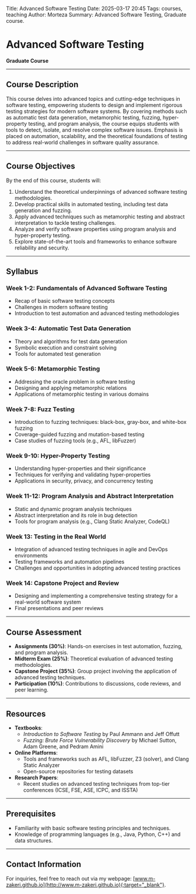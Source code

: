 Title: Advanced Software Testing
Date: 2025-03-17 20:45
Tags: courses, teaching
Author: Morteza
Summary: Advanced Software Testing, Graduate course.


# Advanced Software Testing
**Graduate Course**

---

## Course Description
This course delves into advanced topics and cutting-edge techniques in software testing, empowering students to design and implement rigorous testing strategies for modern software systems. By covering methods such as automatic test data generation, metamorphic testing, fuzzing, hyper-property testing, and program analysis, the course equips students with tools to detect, isolate, and resolve complex software issues. Emphasis is placed on automation, scalability, and the theoretical foundations of testing to address real-world challenges in software quality assurance.

---

## Course Objectives
By the end of this course, students will:
1. Understand the theoretical underpinnings of advanced software testing methodologies.
2. Develop practical skills in automated testing, including test data generation and fuzzing.
3. Apply advanced techniques such as metamorphic testing and abstract interpretation to tackle testing challenges.
4. Analyze and verify software properties using program analysis and hyper-property testing.
5. Explore state-of-the-art tools and frameworks to enhance software reliability and security.

---

## Syllabus

### Week 1-2: Fundamentals of Advanced Software Testing
- Recap of basic software testing concepts
- Challenges in modern software testing
- Introduction to test automation and advanced testing methodologies

### Week 3-4: Automatic Test Data Generation
- Theory and algorithms for test data generation
- Symbolic execution and constraint solving
- Tools for automated test generation

### Week 5-6: Metamorphic Testing
- Addressing the oracle problem in software testing
- Designing and applying metamorphic relations
- Applications of metamorphic testing in various domains

### Week 7-8: Fuzz Testing
- Introduction to fuzzing techniques: black-box, gray-box, and white-box fuzzing
- Coverage-guided fuzzing and mutation-based testing
- Case studies of fuzzing tools (e.g., AFL, libFuzzer)

### Week 9-10: Hyper-Property Testing
- Understanding hyper-properties and their significance
- Techniques for verifying and validating hyper-properties
- Applications in security, privacy, and concurrency testing

### Week 11-12: Program Analysis and Abstract Interpretation
- Static and dynamic program analysis techniques
- Abstract interpretation and its role in bug detection
- Tools for program analysis (e.g., Clang Static Analyzer, CodeQL)

### Week 13: Testing in the Real World
- Integration of advanced testing techniques in agile and DevOps environments
- Testing frameworks and automation pipelines
- Challenges and opportunities in adopting advanced testing practices

### Week 14: Capstone Project and Review
- Designing and implementing a comprehensive testing strategy for a real-world software system
- Final presentations and peer reviews

---

## Course Assessment
- **Assignments (30%)**: Hands-on exercises in test automation, fuzzing, and program analysis.
- **Midterm Exam (25%)**: Theoretical evaluation of advanced testing methodologies.
- **Capstone Project (35%)**: Group project involving the application of advanced testing techniques.
- **Participation (10%)**: Contributions to discussions, code reviews, and peer learning.

---

## Resources
- **Textbooks**:
  - *Introduction to Software Testing* by Paul Ammann and Jeff Offutt
  - *Fuzzing: Brute Force Vulnerability Discovery* by Michael Sutton, Adam Greene, and Pedram Amini
- **Online Platforms**:
  - Tools and frameworks such as AFL, libFuzzer, Z3 (solver), and Clang Static Analyzer
  - Open-source repositories for testing datasets
- **Research Papers**:
  - Recent studies on advanced testing techniques from top-tier conferences (ICSE, FSE, ASE, ICPC, and ISSTA)

---

## Prerequisites
- Familiarity with basic software testing principles and techniques.
- Knowledge of programming languages (e.g., Java, Python, C++) and data structures.

---

## Contact Information
For inquiries, feel free to reach out via my webpage: [www.m-zakeri.github.io](http://www.m-zakeri.github.io){:target="_blank"}.




